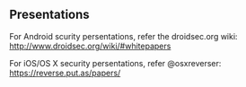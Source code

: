 ## Presentations

For Android scurity persentations, refer the droidsec.org wiki:  http://www.droidsec.org/wiki/#whitepapers

For iOS/OS X security persentations, refer @osxreverser: https://reverse.put.as/papers/
